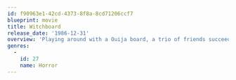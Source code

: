 ```yaml
---
id: f90963e1-42cd-4373-8f8a-8cd71206ccf7
blueprint: movie
title: Witchboard
release_date: '1986-12-31'
overview: 'Playing around with a Ouija board, a trio of friends succeeds in contacting the spirit of a young boy. Trouble begins when the evil spirit, Malfeitor, takes over one of their bodies.'
genres:
  -
    id: 27
    name: Horror
---
```

